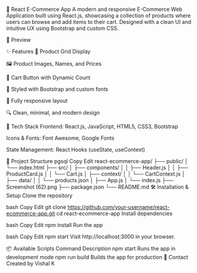 🛒 React E-Commerce App
A modern and responsive E-Commerce Web Application built using React.js, showcasing a collection of products where users can browse and add items to their cart. Designed with a clean UI and intuitive UX using Bootstrap and custom CSS.

📸 Preview

✨ Features
🧾 Product Grid Display

🖼️ Product Images, Names, and Prices

🛒 Cart Button with Dynamic Count

🎨 Styled with Bootstrap and custom fonts

📱 Fully responsive layout

🔍 Clean, minimal, and modern design

🚀 Tech Stack
Frontend: React.js, JavaScript, HTML5, CSS3, Bootstrap

Icons & Fonts: Font Awesome, Google Fonts

State Management: React Hooks (useState, useContext)

📂 Project Structure
pgsql
Copy
Edit
react-ecommerce-app/
├── public/
│   └── index.html
├── src/
│   ├── components/
│   │   ├── Header.js
│   │   ├── ProductCard.js
│   │   └── Cart.js
│   ├── context/
│   │   └── CartContext.js
│   ├── data/
│   │   └── products.json
│   ├── App.js
│   └── index.js
├── Screenshot (62).png
├── package.json
└── README.md
🛠️ Installation & Setup
Clone the repository

bash
Copy
Edit
git clone https://github.com/your-username/react-ecommerce-app.git
cd react-ecommerce-app
Install dependencies

bash
Copy
Edit
npm install
Run the app

bash
Copy
Edit
npm start
Visit http://localhost:3000 in your browser.

📦 Available Scripts
Command	Description
npm start	Runs the app in development mode
npm run build	Builds the app for production
📧 Contact
Created by Vishal K
